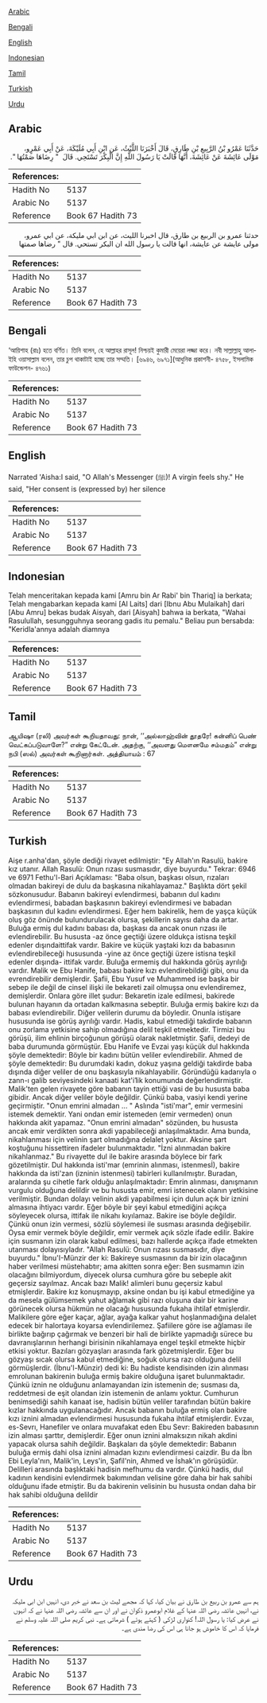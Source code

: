 [Arabic](#arabic)

[Bengali](#bengali)

[English](#english)

[Indonesian](#indonesian)

[Tamil](#tamil)

[Turkish](#turkish)

[Urdu](#urdu)

## Arabic


<div dir="rtl" lang="ar" style={{fontSize:'larger',backgroundColor:'#f8f9fa',padding:20}}>
حَدَّثَنَا عَمْرُو بْنُ الرَّبِيعِ بْنِ طَارِقٍ، قَالَ أَخْبَرَنَا اللَّيْثُ، عَنِ ابْنِ أَبِي مُلَيْكَةَ، عَنْ أَبِي عَمْرٍو، مَوْلَى عَائِشَةَ عَنْ عَائِشَةَ، أَنَّهَا قَالَتْ يَا رَسُولَ اللَّهِ إِنَّ الْبِكْرَ تَسْتَحِي‏.‏ قَالَ ‏ "‏ رِضَاهَا صَمْتُهَا ‏"‏‏.‏
</div>
<div style={{backgroundColor:'#f8f9fa',padding:20, marginBottom: 10}}><table> <thead> <tr> <th>References:</th> <th></th> </tr> </thead> <tbody><tr><td>Hadith No</td><td>5137</td></tr><tr><td>Arabic No</td><td>5137</td></tr><tr><td>Reference</td><td>Book 67 Hadith 73</td></tr></tbody></table></div>


<div dir="rtl" lang="ar" style={{fontSize:'larger',backgroundColor:'#f8f9fa',padding:20}}>
حدثنا عمرو بن الربيع بن طارق، قال اخبرنا الليث، عن ابن ابي مليكة، عن ابي عمرو، مولى عايشة عن عايشة، انها قالت يا رسول الله ان البكر تستحي. قال " رضاها صمتها
</div>
<div style={{backgroundColor:'#f8f9fa',padding:20, marginBottom: 10}}><table> <thead> <tr> <th>References:</th> <th></th> </tr> </thead> <tbody><tr><td>Hadith No</td><td>5137</td></tr><tr><td>Arabic No</td><td>5137</td></tr><tr><td>Reference</td><td>Book 67 Hadith 73</td></tr></tbody></table></div>

## Bengali


<div dir="ltr" lang="bn" style={{fontSize:'larger',backgroundColor:'#f8f9fa',padding:20}}>
‘আয়িশাহ (রাঃ) হতে বর্ণিত। তিনি বলেন, হে আল্লাহর রাসূল! নিশ্চয়ই কুমারী মেয়েরা লজ্জা করে। নবী সাল্লাল্লাহু আলাইহি ওয়াসাল্লাম বলেন, তার চুপ থাকাটাই হচ্ছে তার সম্মতি। [৬৯৪৬, ৬৯৭১](আধুনিক প্রকাশনী- ৪৭৫৮, ইসলামিক ফাউন্ডেশন- ৪৭৬১)
</div>
<div style={{backgroundColor:'#f8f9fa',padding:20, marginBottom: 10}}><table> <thead> <tr> <th>References:</th> <th></th> </tr> </thead> <tbody><tr><td>Hadith No</td><td>5137</td></tr><tr><td>Arabic No</td><td>5137</td></tr><tr><td>Reference</td><td>Book 67 Hadith 73</td></tr></tbody></table></div>

## English


<div dir="ltr" lang="en" style={{fontSize:'larger',backgroundColor:'#f8f9fa',padding:20}}>
Narrated 'Aisha:I said, "O Allah's Messenger (ﷺ)! A virgin feels shy." He said, "Her consent is (expressed by) her silence
</div>
<div style={{backgroundColor:'#f8f9fa',padding:20, marginBottom: 10}}><table> <thead> <tr> <th>References:</th> <th></th> </tr> </thead> <tbody><tr><td>Hadith No</td><td>5137</td></tr><tr><td>Arabic No</td><td>5137</td></tr><tr><td>Reference</td><td>Book 67 Hadith 73</td></tr></tbody></table></div>

## Indonesian


<div dir="ltr" lang="id" style={{fontSize:'larger',backgroundColor:'#f8f9fa',padding:20}}>
Telah menceritakan kepada kami [Amru bin Ar Rabi' bin Thariq] ia berkata; Telah mengabarkan kepada kami [Al Laits] dari [Ibnu Abu Mulaikah] dari [Abu Amru] bekas budak Aisyah, dari [Aisyah] bahwa ia berkata, "Wahai Rasulullah, sesungguhnya seorang gadis itu pemalu." Beliau pun bersabda: "Keridla'annya adalah diamnya
</div>
<div style={{backgroundColor:'#f8f9fa',padding:20, marginBottom: 10}}><table> <thead> <tr> <th>References:</th> <th></th> </tr> </thead> <tbody><tr><td>Hadith No</td><td>5137</td></tr><tr><td>Arabic No</td><td>5137</td></tr><tr><td>Reference</td><td>Book 67 Hadith 73</td></tr></tbody></table></div>

## Tamil


<div dir="ltr" lang="ta" style={{fontSize:'larger',backgroundColor:'#f8f9fa',padding:20}}>
ஆயிஷா (ரலி) அவர்கள் கூறியதாவது: நான், ‘‘அல்லாஹ்வின் தூதரே! கன்னிப் பெண் வெட்கப்படுவாளே?” என்று கேட்டேன். அதற்கு, ‘‘அவளது மௌனமே சம்மதம்” என்று நபி (ஸல்) அவர்கள் கூறினார்கள். அத்தியாயம் : 67
</div>
<div style={{backgroundColor:'#f8f9fa',padding:20, marginBottom: 10}}><table> <thead> <tr> <th>References:</th> <th></th> </tr> </thead> <tbody><tr><td>Hadith No</td><td>5137</td></tr><tr><td>Arabic No</td><td>5137</td></tr><tr><td>Reference</td><td>Book 67 Hadith 73</td></tr></tbody></table></div>

## Turkish


<div dir="ltr" lang="tr" style={{fontSize:'larger',backgroundColor:'#f8f9fa',padding:20}}>
Aişe r.anha'dan, şöyle dediği rivayet edilmiştir: "Ey Allah'ın Rasulü, bakire kız utanır. Allah Rasulü: Onun rızası susmasıdır, diye buyurdu." Tekrar: 6946 ve 6971 Fethu'l-Bari Açıklaması: "Baba olsun, başkası olsun, rızaları olmadan bakireyi de dulu da başkasına nikahlayamaz." Başlıkta dört şekil sözkonusudur. Babanın bakireyi evlendirmesi, babanın dul kadını evlendirmesi, babadan başkasının bakireyi evlendirmesi ve babadan başkasının dul kadını evlendirmesi. Eğer hem bakirelik, hem de yaşça küçük oluş göz önünde bulundurulacak olursa, şekillerin sayısı daha da artar. Buluğa ermiş dul kadını babası da, başkası da ancak onun rızası ile evlendirebilir. Bu hususta -az önce geçtiği üzere oldukça istisna teşkil edenler dışındaittifak vardır. Bakire ve küçük yaştaki kızı da babasının evlendirebileceği hususunda -yine az önce geçtiği üzere istisna teşkil edenler dışında- ittifak vardır. Buluğa ermemiş dul hakkında görüş ayrılığı vardır. Malik ve Ebu Hanife, babası bakire kızı evlendirebildiği gibi, onu da evrendirebilir demişlerdir. Şafii, Ebu Yusuf ve Muhammed ise başka bir sebep ile değil de cinsel ilişki ile bekareti zail olmuşsa onu evlendiremez, demişlerdir. Onlara göre illet şudur: Bekaretin izale edilmesi, bakirede bulunan hayanın da ortadan kalkmasına sebeptir. Buluğa ermiş bakire kızı da babası evlendirebilir. Diğer velilerin durumu da böyledir. Onunla istişare hususunda ise görüş ayrılığı vardır. Hadis, kabul etmediği takdirde babanın onu zorlama yetkisine sahip olmadığına delil teşkil etmektedir. Tirmizi bu görüşü, ilim ehlinin birçoğunun görüşü olarak nakletmiştir. Şafii, dedeyi de baba durumunda görmüştür. Ebu Hanife ve Evzai yaşı küçük dul hakkında şöyle demektedir: Böyle bir kadını bütün veliler evlendirebilir. Ahmed de şöyle demektedir: Bu durumdaki kadın, dokuz yaşına geldiği takdirde baba dışında diğer veliler de onu başkasıyla nikahlayabilir. Göründüğü kadarıyla o zann-ı galib seviyesindeki kanaati kat'i1ik konumunda değerlendirmiştir. Malik'ten gelen rivayete göre babanın tayin ettiği vasi de bu hususta baba gibidir. Ancak diğer veliler böyle değildir. Çünkü baba, vasiyi kendi yerine geçirmiştir. "Onun emrini almadan ... " Aslında "isti'mar", emir vermesini istemek demektir. Yani ondan emir istemeden (emir vermeden) onun hakkında akit yapamaz. "Onun emrini almadan" sözünden, bu hususta ancak emir verdikten sonra akdi yapabileceği anlaşılmaktadır. Ama bunda, nikahlanması için velinin şart olmadığına delalet yoktur. Aksine şart koştuğunu hissettiren ifadeler bulunmaktadır. "İzni alınmadan bakire nikahlanmaz." Bu rivayette dul ile bakire arasında böylece bir fark gözetilmiştir. Dul hakkında isti'mar (emrinin alınması, istenmesİ), bakire hakkında da isti'zan (izninin istenmesi) tabirleri kullanılmıştır. Buradan, aralarında şu cihetle fark olduğu anlaşılmaktadır: Emrin alınması, danışmanın vurgulu olduğuna delildir ve bu hususta emir, emri istenecek olanın yetkisine verilmiştir. Bundan dolayı velinin akdi yapabilmesi için dulun açık bir iznini almasına ihtiyacı vardır. Eğer böyle bir şeyi kabul etmediğini açıkça söyleyecek olursa, ittifak ile nikahı kıyılamaz. Bakire ise böyle değildir. Çünkü onun izin vermesi, sözlü söylemesi ile susması arasında değişebilir. Oysa emir vermek böyle değildir, emir vermek açık sözle ifade edilir. Bakire için susmanın izin olarak kabul edilmesi, bazı hallerde açıkça ifade etmekten utanması dolayısıyladır. "Allah Rasulü: Onun rızası susmasıdır, diye buyurdu." İbnu'I-Münzir der ki: Bakireye susmasının da bir izin olacağının haber verilmesi müstehabtır; ama akitten sonra eğer: Ben susmamın izin olacağını bilmiyordum, diyecek olursa cumhura göre bu sebeple akit geçersiz sayılmaz. Ancak bazı Malik! alimleri bunu geçersiz kabul etmişlerdir. Bakire kız konuşmayıp, aksine ondan bu işi kabul etmediğine ya da mesela gülümsemek yahut ağlamak gibi razı oluşuna dair bir karine görünecek olursa hükmün ne olacağı hususunda fukaha ihtilaf etmişlerdir. Malikilere göre eğer kaçar, ağlar, ayağa kalkar yahut hoşlanmadığına delalet edecek bir halortaya koyarsa evlendirilemez. Şafiilere göre ise ağlaması ile birlikte bağırıp çağırmak ve benzeri bir hali de birlikte yapmadığı sürece bu davranışlarının herhangi birisinin nikahlamaya engel teşkil etmekte hiçbir etkisi yoktur. Bazıları gözyaşları arasında fark gözetmişlerdir. Eğer bu gözyaşı sıcak olursa kabul etmediğine, soğuk olursa razı olduğuna delil görmüşlerdir. (İbnu'l-Münzir) dedi ki: Bu hadiste kendisinden izin alınması emrolunan bakirenin buluğa ermiş bakire olduğuna işaret bulunmaktadır. Çünkü iznin ne olduğunu anlamayandan izin istemenin de; susması da, reddetmesi de eşit olandan izin istemenin de anlamı yoktur. Cumhurun benimsediği sahih kanaat ise, hadisin bütün veliler tarafından bütün bakire kızlar hakkında uygulanacağıdır. Ancak babanın buluğa ermiş olan bakire kızı iznini almadan evlendirmesi hususunda fukaha ihtilaf etmişlerdir. Evzaı, es-Sevrı, Hanefiler ve onlara muvafakat eden Ebu Sevr: Bakireden babasının izin alması şarttır, demişlerdir. Eğer onun iznini almaksızın nikah akdini yapacak olursa sahih değildir. Başkaları da şöyle demektedir: Babanın buluğa ermiş dahi olsa iznini almadan kızını evlendirmesi caizdir. Bu da İbn Ebi Leyla'nın, Malik'in, Leys'in, Şafil'nin, Ahmed ve İshak'ın görüşüdür. Delilleri arasında başlıktaki hadisin mefhumu da vardır. Çünkü hadis, dul kadının kendisini evlendirmek bakımından velisine göre daha bir hak sahibi olduğunu ifade etmiştir. Bu da bakirenin velisinin bu hususta ondan daha bir hak sahibi olduğuna delildir
</div>
<div style={{backgroundColor:'#f8f9fa',padding:20, marginBottom: 10}}><table> <thead> <tr> <th>References:</th> <th></th> </tr> </thead> <tbody><tr><td>Hadith No</td><td>5137</td></tr><tr><td>Arabic No</td><td>5137</td></tr><tr><td>Reference</td><td>Book 67 Hadith 73</td></tr></tbody></table></div>

## Urdu


<div dir="rtl" lang="ur" style={{fontSize:'larger',backgroundColor:'#f8f9fa',padding:20}}>
ہم سے عمرو بن ربیع بن طارق نے بیان کیا، کہا کہ مجھے لیث بن سعد نے خبر دی، انہیں ابن ابی ملیکہ نے، انہیں عائشہ رضی اللہ عنہا کے غلام ابوعمرو ذکوان نے اور ان سے عائشہ رضی اللہ عنہا نے کہ انہوں نے عرض کیا: یا رسول اللہ! کنواری لڑکی ( کہتے ہوئے ) شرماتی ہے۔ نبی کریم صلی اللہ علیہ وسلم نے فرمایا کہ اس کا خاموش ہو جانا ہی اس کی رضا مندی ہے۔
</div>
<div style={{backgroundColor:'#f8f9fa',padding:20, marginBottom: 10}}><table> <thead> <tr> <th>References:</th> <th></th> </tr> </thead> <tbody><tr><td>Hadith No</td><td>5137</td></tr><tr><td>Arabic No</td><td>5137</td></tr><tr><td>Reference</td><td>Book 67 Hadith 73</td></tr></tbody></table></div>